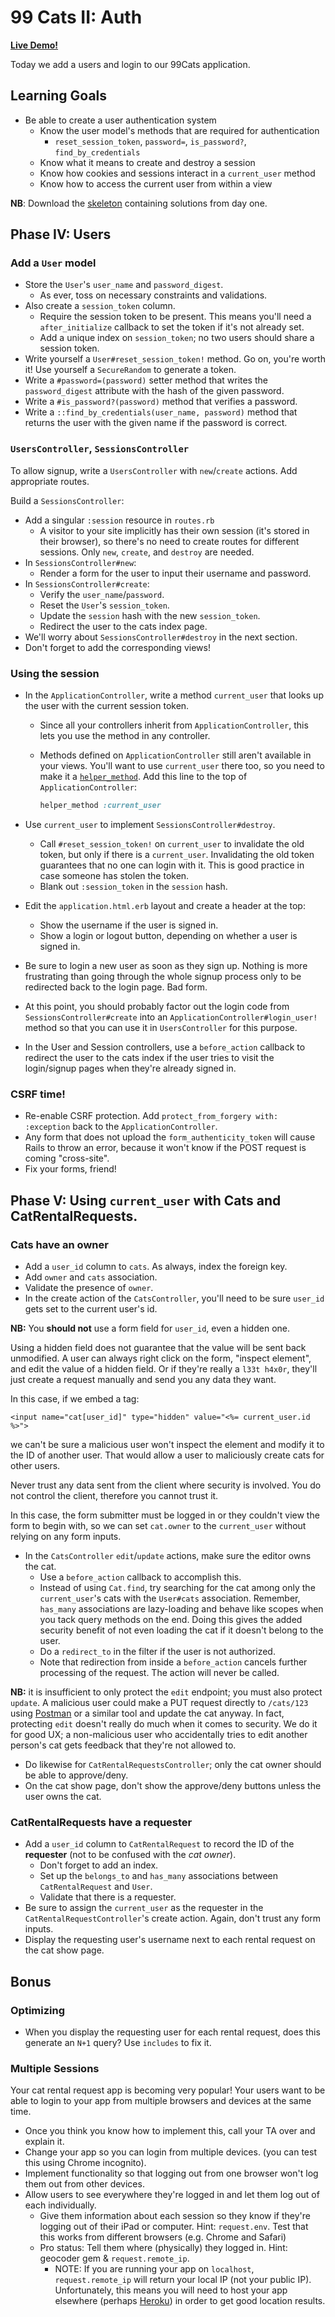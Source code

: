 # 99 Cats II: Auth

**[Live Demo!][live-demo]**

Today we add a users and login to our 99Cats application.

[live-demo]: https://ninetyninecats.herokuapp.com/

## Learning Goals

+ Be able to create a user authentication system
  + Know the user model's methods that are required for authentication
    + `reset_session_token`, `password=`, `is_password?`, `find_by_credentials`
  + Know what it means to create and destroy a session
  + Know how cookies and sessions interact in a `current_user` method
  + Know how to access the current user from within a view

**NB**: Download the [skeleton][skeleton] containing solutions from day one.

[skeleton]: ./skeleton.zip

## Phase IV: Users

### Add a `User` model

* Store the `User`'s `user_name` and `password_digest`.
    * As ever, toss on necessary constraints and validations.
* Also create a `session_token` column.
    * Require the session token to be present. This means you'll need
      a `after_initialize` callback to set the token if it's not
      already set.
    * Add a unique index on `session_token`; no two users should share
      a session token.
* Write yourself a `User#reset_session_token!` method. Go on, you're
  worth it! Use yourself a `SecureRandom` to generate a token.
* Write a `#password=(password)` setter method that writes the
  `password_digest` attribute with the hash of the given password.
* Write a `#is_password?(password)` method that verifies a password.
* Write a `::find_by_credentials(user_name, password)` method that
  returns the user with the given name if the password is correct.

### `UsersController`, `SessionsController`

To allow signup, write a `UsersController` with `new`/`create`
actions. Add appropriate routes.

Build a `SessionsController`:

* Add a singular `:session` resource in `routes.rb`
    * A visitor to your site implicitly has their own session
      (it's stored in their browser), so there's no need to create
      routes for different sessions. Only `new`, `create`, and
      `destroy` are needed.
* In `SessionsController#new`:
    * Render a form for the user to input their username and password.
* In `SessionsController#create`:
    * Verify the `user_name`/`password`.
    * Reset the `User`'s `session_token`.
    * Update the `session` hash with the new `session_token`.
    * Redirect the user to the cats index page.
* We'll worry about `SessionsController#destroy` in the next section.
* Don't forget to add the corresponding views!

### Using the session

* In the `ApplicationController`, write a method `current_user` that
  looks up the user with the current session token.
    * Since all your controllers inherit from `ApplicationController`,
      this lets you use the method in any controller.
    * Methods defined on `ApplicationController` still aren't
      available in your views. You'll want to use `current_user` there
      too, so you need to make it a [`helper_method`][docs-helper_method].
      Add this line to the top of `ApplicationController`:

      ```ruby
      helper_method :current_user
      ```

* Use `current_user` to implement `SessionsController#destroy`.
    * Call `#reset_session_token!` on `current_user` to invalidate the
      old token, but only if there is a `current_user`.
      Invalidating the old token guarantees that no one can login with
      it. This is good practice in case someone has stolen the token.
    * Blank out `:session_token` in the `session` hash.
* Edit the `application.html.erb` layout and create a header at the top:
    * Show the username if the user is signed in.
    * Show a login or logout button, depending on whether a user is
      signed in.
* Be sure to login a new user as soon as they sign up. Nothing is
  more frustrating than going through the whole signup process only
  to be redirected back to the login page. Bad form.
* At this point, you should probably factor out the login code from
  `SessionsController#create` into an `ApplicationController#login_user!`
  method so that you can use it in `UsersController` for this purpose.
* In the User and Session controllers, use a `before_action` callback
  to redirect the user to the cats index if the user tries to visit
  the login/signup pages when they're already signed in.

[docs-helper_method]: http://apidock.com/rails/ActionController/Helpers/ClassMethods/helper_method

### CSRF time!

* Re-enable CSRF protection. Add `protect_from_forgery with:
  :exception` back to the `ApplicationController`.
* Any form that does not upload the `form_authenticity_token` will
  cause Rails to throw an error, because it won't know if the POST
  request is coming "cross-site".
* Fix your forms, friend!

## Phase V: Using `current_user` with Cats and CatRentalRequests.

### Cats have an owner

* Add a `user_id` column to `cats`. As always, index the foreign key.
* Add `owner` and `cats` association.
* Validate the presence of `owner`.
* In the create action of the `CatsController`, you'll need to be sure
  `user_id` gets set to the current user's id.

**NB:** You **should not** use a form field for `user_id`, even a
hidden one.

Using a hidden field does not guarantee that the value will be sent
back unmodified. A user can always right click on the form, "inspect
element", and edit the value of a hidden field. Or if they're really
a `l33t h4x0r`, they'll just create a request manually and send you
any data they want.

In this case, if we embed a tag:

```html+erb
<input name="cat[user_id]" type="hidden" value="<%= current_user.id %>">
```

we can't be sure a malicious user won't inspect the element and modify
it to the ID of another user. That would allow a user to maliciously
create cats for other users.

Never trust any data sent from the client where security is involved.
You do not control the client, therefore you cannot trust it.

In this case, the form submitter must be logged in or they couldn't
view the form to begin with, so we can set `cat.owner` to the
`current_user` without relying on any form inputs.

* In the `CatsController` `edit`/`update` actions, make sure the
  editor owns the cat.
    * Use a `before_action` callback to accomplish this.
    * Instead of using `Cat.find`, try searching for the cat among
      only the `current_user`'s cats with the `User#cats` association.
      Remember, `has_many` associations are lazy-loading and behave
      like scopes when you tack query methods on the end. Doing this
      gives the added security benefit of not even loading the cat
      if it doesn't belong to the user.
    * Do a `redirect_to` in the filter if the user is not authorized.
    * Note that redirection from inside a `before_action` cancels
      further processing of the request. The action will never be
      called.

**NB:** it is insufficient to only protect the `edit` endpoint; you
  must also protect `update`. A malicious user could make a PUT request
  directly to `/cats/123` using [Postman][postman] or a similar tool and
  update the cat anyway. In fact, protecting `edit` doesn't really do
  much when it comes to security. We do it for good UX; a non-malicious
  user who accidentally tries to edit another person's cat gets feedback
  that they're not allowed to.

* Do likewise for `CatRentalRequestsController`; only the cat owner
  should be able to approve/deny.
* On the cat show page, don't show the approve/deny buttons unless the
  user owns the cat.

[postman]: https://www.getpostman.com/

### CatRentalRequests have a requester

* Add a `user_id` column to `CatRentalRequest` to record the ID of the
  **requester** (not to be confused with the *cat owner*).
    * Don't forget to add an index.
    * Set up the `belongs_to` and `has_many` associations between
      `CatRentalRequest` and `User`.
    * Validate that there is a requester.
* Be sure to assign the `current_user` as the requester in the
  `CatRentalRequestController`'s create action. Again, don't
  trust any form inputs.
* Display the requesting user's username next to each rental request
  on the cat show page.

## Bonus

### Optimizing

* When you display the requesting user for each rental request, does
  this generate an `N+1` query? Use `includes` to fix it.

### Multiple Sessions

Your cat rental request app is becoming very popular! Your users want
to be able to login to your app from multiple browsers and devices at
the same time.

* Once you think you know how to implement this, call your TA over
  and explain it.
* Change your app so you can login from multiple devices. (you can
  test this using Chrome incognito).
* Implement functionality so that logging out from one browser won't
  log them out from other devices.
* Allow users to see everywhere they're logged in and let them log out
  of each individually.
    * Give them information about each session so they know if they're
      logging out of their iPad or computer. Hint: `request.env`. Test
      that this works from different browsers (e.g. Chrome and Safari)
    * Pro status: Tell them where (physically) they logged in.  Hint:
      geocoder gem & `request.remote_ip`.
        * NOTE: If you are running your app on `localhost`,
          `request.remote_ip` will return your local IP (not your public IP).
          Unfortunately, this means you will need to host your app elsewhere
          (perhaps [Heroku][heroku]) in order to get good location results.

[heroku]: http://www.heroku.com/
